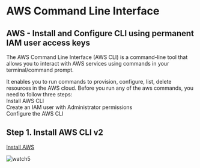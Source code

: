 # AWS Command Line Interface
## AWS - Install and Configure CLI using permanent IAM user access keys
The AWS Command Line Interface (AWS CLI) is a command-line tool that allows you to interact with AWS services using commands in your terminal/command prompt.  


It enables you to run commands to provision, configure, list, delete resources in the AWS cloud. Before you run any of the aws commands, you need to follow three steps:  
Install AWS CLI  
Create an IAM user with Administrator permissions  
Configure the AWS CLI  

## Step 1. Install AWS CLI v2

<a href="https://docs.aws.amazon.com/cli/latest/userguide/getting-started-install.html" target="_blank">Install AWS</a>





![watch5](watch5.png?raw=true "watch5")
